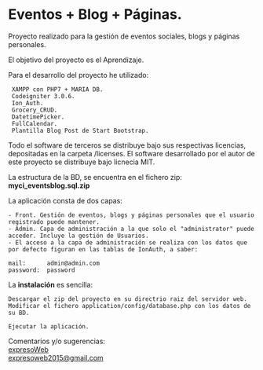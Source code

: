# Eventos + Blog + Páginas.

Proyecto realizado para la gestión de eventos sociales, blogs y páginas personales.

El objetivo del proyecto es el Aprendizaje.

Para el  desarrollo del proyecto he utilizado:

     XAMPP con PHP7 + MARIA DB.
     Codeigniter 3.0.6.
     Ion_Auth.
     Grocery_CRUD.
     DatetimePicker.
     FullCalendar.
     Plantilla Blog Post de Start Bootstrap.
     

Todo el software de terceros se distribuye bajo sus respectivas licencias, depositadas en la carpeta /licenses.
El software desarrollado por el autor de este proyecto se distribuye bajo licnecia MIT.

La estructura de la BD, se encuentra en el fichero zip: **myci_eventsblog.sql.zip**

La aplicación consta de dos capas:

    - Front. Gestión de eventos, blogs y páginas personales que el usuario registrado puede mantener.
    - Admin. Capa de administración a la que solo el "administrator" puede acceder. Incluye la gestión de Usuarios.
    - El acceso a la capa de administración se realiza con los datos que por defecto figuran en las tablas de IonAuth, a saber:

    mail:      admin@admin.com
    password:  password
      

La **instalación** es sencilla:

    Descargar el zip del proyecto en su directrio raiz del servidor web.
    Modificar el fichero application/config/database.php con los datos de su BD.
    
    Ejecutar la aplicación. 
    
Comentarios y/o sugerencias:<br/>
[expresoWeb](https://expresoweb.joomla.com "")<br/>
expresoweb2015@gmail.com


    
    
